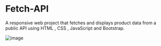 # Fetch-API
A responsive web project that fetches and displays product data from a public API using HTML , CSS , JavaScript and Bootstrap.


![image](https://github.com/user-attachments/assets/16258f3a-1ed8-4317-9474-3ff1f35c48c5)


